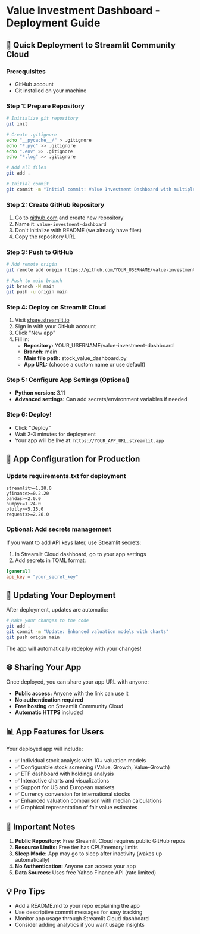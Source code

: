 # Value Investment Dashboard - Deployment Guide

## 🚀 Quick Deployment to Streamlit Community Cloud

### Prerequisites
- GitHub account
- Git installed on your machine

### Step 1: Prepare Repository
```bash
# Initialize git repository
git init

# Create .gitignore
echo "__pycache__/" > .gitignore
echo "*.pyc" >> .gitignore
echo ".env" >> .gitignore
echo "*.log" >> .gitignore

# Add all files
git add .

# Initial commit
git commit -m "Initial commit: Value Investment Dashboard with multiple valuation models"
```

### Step 2: Create GitHub Repository
1. Go to [github.com](https://github.com) and create new repository
2. Name it: `value-investment-dashboard`
3. Don't initialize with README (we already have files)
4. Copy the repository URL

### Step 3: Push to GitHub
```bash
# Add remote origin
git remote add origin https://github.com/YOUR_USERNAME/value-investment-dashboard.git

# Push to main branch
git branch -M main
git push -u origin main
```

### Step 4: Deploy on Streamlit Cloud
1. Visit [share.streamlit.io](https://share.streamlit.io)
2. Sign in with your GitHub account
3. Click "New app"
4. Fill in:
   - **Repository:** YOUR_USERNAME/value-investment-dashboard
   - **Branch:** main
   - **Main file path:** stock_value_dashboard.py
   - **App URL:** (choose a custom name or use default)

### Step 5: Configure App Settings (Optional)
- **Python version:** 3.11
- **Advanced settings:** Can add secrets/environment variables if needed

### Step 6: Deploy!
- Click "Deploy"
- Wait 2-3 minutes for deployment
- Your app will be live at: `https://YOUR_APP_URL.streamlit.app`

## 🔧 App Configuration for Production

### Update requirements.txt for deployment
```
streamlit>=1.28.0
yfinance>=0.2.20
pandas>=2.0.0
numpy>=1.24.0
plotly>=5.15.0
requests>=2.28.0
```

### Optional: Add secrets management
If you want to add API keys later, use Streamlit secrets:
1. In Streamlit Cloud dashboard, go to your app settings
2. Add secrets in TOML format:
```toml
[general]
api_key = "your_secret_key"
```

## 🔄 Updating Your Deployment

After deployment, updates are automatic:
```bash
# Make your changes to the code
git add .
git commit -m "Update: Enhanced valuation models with charts"
git push origin main
```

The app will automatically redeploy with your changes!

## 🌐 Sharing Your App

Once deployed, you can share your app URL with anyone:
- **Public access:** Anyone with the link can use it
- **No authentication required** 
- **Free hosting** on Streamlit Community Cloud
- **Automatic HTTPS** included

## 📊 App Features for Users

Your deployed app will include:
- ✅ Individual stock analysis with 10+ valuation models
- ✅ Configurable stock screening (Value, Growth, Value-Growth)
- ✅ ETF dashboard with holdings analysis
- ✅ Interactive charts and visualizations
- ✅ Support for US and European markets
- ✅ Currency conversion for international stocks
- ✅ Enhanced valuation comparison with median calculations
- ✅ Graphical representation of fair value estimates

## 🚨 Important Notes

1. **Public Repository:** Free Streamlit Cloud requires public GitHub repos
2. **Resource Limits:** Free tier has CPU/memory limits 
3. **Sleep Mode:** App may go to sleep after inactivity (wakes up automatically)
4. **No Authentication:** Anyone can access your app
5. **Data Sources:** Uses free Yahoo Finance API (rate limited)

## 💡 Pro Tips

- Add a README.md to your repo explaining the app
- Use descriptive commit messages for easy tracking
- Monitor app usage through Streamlit Cloud dashboard
- Consider adding analytics if you want usage insights